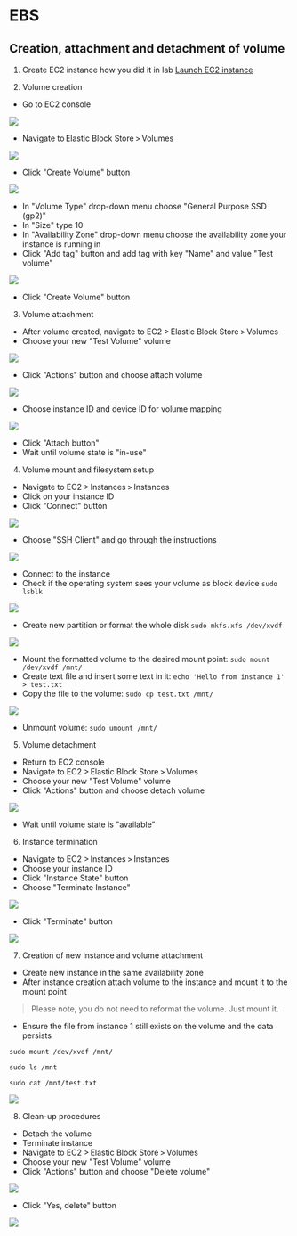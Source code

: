 # EBS
## Creation, attachment and detachment of volume

1. Create EC2 instance how you did it in lab [Launch EC2 instance](https://git.epam.com/siarhei_beliakou/aws-mentoring/-/blob/master/materials/04_compute_services/tasks/Launch_EC2_instance.md)

2. Volume creation
- Go to EC2 console

![](../images/ec2_console.png)

- Navigate to Elastic Block Store > Volumes

![](../images/ec2_EBS_volumes.png)

- Click "Create Volume" button

![](../images/ec2_create_volume.png)

- In "Volume Type" drop-down menu choose "General Purpose SSD (gp2)"
- In "Size" type 10
- In "Availability Zone" drop-down menu choose the availability zone your instance is running in
- Click "Add tag" button and add tag with key "Name" and value "Test volume"

![](../images/ec2_create_volume1.png)

- Click "Create Volume" button

3. Volume attachment
- After volume created, navigate to EC2 > Elastic Block Store > Volumes
- Choose your new "Test Volume" volume

![](../images/ec2_volume_created.png)

- Click "Actions" button and choose attach volume

![](../images/ec2_attach_volume.png)

- Choose instance ID and device ID for volume mapping

![](../images/ec2_attach_volume1.png)

- Click "Attach button"
- Wait until volume state is "in-use"

4. Volume mount and filesystem setup
- Navigate to EC2 > Instances > Instances
- Click on your instance ID
- Click "Connect" button

![](../images/ec2_connect.png)

- Choose "SSH Client" and go through the instructions

![](../images/ec2_ssh_connect.png)

- Connect to the instance
- Check if the operating system sees your volume as block device `sudo lsblk`

![](../images/ec2_lsblk.png)

- Create new partition or format the whole disk `sudo mkfs.xfs /dev/xvdf`

![](../images/ec2_mkfs.png)

- Mount the formatted volume to the desired mount point: `sudo mount /dev/xvdf /mnt/`
- Create text file and insert some text in it: `echo 'Hello from instance 1' > test.txt`
- Copy the file to the volume: `sudo cp test.txt /mnt/`

![](../images/ec2_cat_file.png)

- Unmount volume: `sudo umount /mnt/`

5. Volume detachment
- Return to EC2 console
- Navigate to EC2 > Elastic Block Store > Volumes
- Choose your new "Test Volume" volume
- Click "Actions" button and choose detach volume 

![](../images/ec2_detach.png)

- Wait until volume state is "available"

6. Instance termination
- Navigate to EC2 > Instances > Instances
- Choose your instance ID
- Click "Instance State" button
- Choose "Terminate Instance"

![](../images/ec2_terminate.png)

- Click "Terminate" button

![](../images/ec2_terminate1.png)

7. Creation of new instance and volume attachment
- Create new instance in the same availability zone
- After instance creation attach volume to the instance and mount it to the mount point
> Please note, you do not need to reformat the volume. Just mount it.
- Ensure the file from instance 1 still exists on the volume and the data persists

`sudo mount /dev/xvdf /mnt/`

`sudo ls /mnt`

`sudo cat /mnt/test.txt`

![](../images/ec2_check_file.png)

8. Clean-up procedures
- Detach the volume
- Terminate instance
- Navigate to EC2 > Elastic Block Store > Volumes
- Choose your new "Test Volume" volume
- Click "Actions" button and choose "Delete volume" 

![](../images/ec2_delete_volume.png)

- Click "Yes, delete" button

![](../images/ec2_delete_volume1.png)

